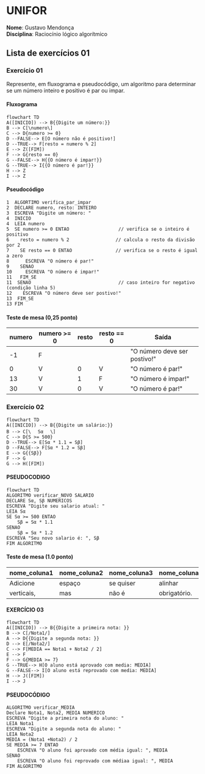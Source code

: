 # UNIFOR
**Nome**: Gustavo Mendonça <br>
**Disciplina**: Raciocínio lógico algorítmico

## Lista de exercícios 01

### Exercício 01 
Represente, em fluxograma e pseudocódigo, um algoritmo para determinar se um número inteiro e positivo é par ou impar.

#### Fluxograma 


```mermaid
flowchart TD
A([INICIO]) --> B{{Digite um número:}}
B --> C[\numero\]
C --> D{numero >= 0}
D --FALSE--> E[O número não é positivo!]
D --TRUE--> F[resto = numero % 2]
E --> Z([FIM])
F --> G{resto == 0}
G --FALSE--> H{{O número é impar!}}
G --TRUE--> I{{O número é par!}}
H --> Z
I --> Z
```

#### Pseudocódigo 
```
1  ALGORTIMO verifica_par_impar
2  DECLARE numero, resto: INTEIRO
3  ESCREVA "Digite um número: "
4  INICIO
4  LEIA numero
5  SE numero >= 0 ENTAO                  // verifica se o inteiro é positivo
6    resto = numero % 2                 // calcula o resto da divisão por 2
7    SE resto == 0 ENTAO                // verifica se o resto é igual a zero
8      ESCREVA "O número é par!"
9    SENAO
10     ESCREVA "O número é impar!"
11   FIM_SE
11  SENAO                                // caso inteiro for negativo (condição linha 5)
12    ESCREVA "O número deve ser postivo!"
13  FIM_SE
13 FIM
```
#### Teste de mesa (0,25 ponto)
| numero | numero >= 0 | resto | resto == 0 | Saída |
| -- | -- | -- | -- | -- | 
| -1 | F |   |   | "O número deve ser postivo!" |
| 0  | V | 0 | V | "O número é par!" |
| 13 | V | 1 | F | "O número é impar!" |
| 30 | V | 0 | V | "O número é par!" |

###  Exercício 02
```mermaid
flowchart TD
A([INICIO]) --> B{{Digite um salário:}}
B --> C[\ㅤ Sα ㅤ\]
C --> D{S >= 500}
D --TRUE--> E[Sα * 1.1 = Sβ]
D --FALSE--> F[Sα * 1.2 = Sβ]
E --> G{{Sβ}}
F --> G
G --> H([FIM])
```

#### PSEUDOCODIGO

```mermaid
flowchart TD
ALGORITMO verificar_NOVO SALARIO
DECLARE Sα, Sβ NUMERICOS
ESCREVA "Digite seu salario atual: "
LEIA Sα
SE Sα >= 500 ENTAO
	Sβ = Sα * 1.1
SENAO
	Sβ = Sα * 1.2
ESCREVA "Seu novo salario é: ", Sβ
FIM ALGORITMO
```
#### Teste de mesa (1.0 ponto)

| nome_coluna1 | nome_coluna2 | nome_coluna3 | nome_coluna4 | nome_coluna5 | 
|      --      |      --      |      --      |      --      |      --      | 
| Adicione     | espaço       | se quiser    |  alinhar     | as barras    |
| verticais,   | mas          | não é        | obrigatório. | Entendido ?  |

#### EXERCÍCIO 03

```mermaid
flowchart TD
A([INICIO]) --> B{{Digite a primeira nota: }}
B --> C[/Nota1/]
A --> D{{Digite a segunda nota: }}
D --> E[/Nota2/]
C --> F[MEDIA == Nota1 + Nota2 / 2]
E --> F
F --> G{MEDIA >= 7}
G --TRUE--> H[O aluno está aprovado com media: MEDIA]
G --FALSE--> I[O aluno está reprovado com media: MEDIA]
H --> J([FIM])
I --> J

```  


#### PSEUDOCÓDIGO

```
ALGORITMO verificar_MEDIA
Declare Nota1, Nota2, MEDIA NUMERICO
ESCREVA "Digite a primeira nota do aluno: "
LEIA Nota1
ESCREVA "Digite a segunda nota do aluno: "
LEIA Nota2
MEDIA = (Nota1 +Nota2) / 2
SE MEDIA >= 7 ENTAO
	ESCREVA "O aluno foi aprovado com média igual: ", MEDIA
SENAO
	ESCREVA "O aluno foi reprovado com médiaa igual: ", MEDIA
FIM ALGORITMO 






```
